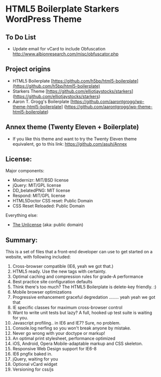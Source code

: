 #  HTML5 Boilerplate Starkers WordPress Theme

## To Do List
* Update email for vCard to include Obfuscation http://www.albionresearch.com/misc/obfuscator.php

##  Project origins
* HTML5 Boilerplate [https://github.com/h5bp/html5-boilerplate](https://github.com/h5bp/html5-boilerplate)
* Starkers Theme [https://github.com/elliotjaystocks/starkers] (https://github.com/elliotjaystocks/starkers)
* Aaron T. Grogg's Boilerplate [https://github.com/aarontgrogg/wp-theme-html5-boilerplate] (https://github.com/aarontgrogg/wp-theme-html5-boilerplate)

## Annex theme (Twenty Eleven + Boilerplate)
* If you like this theme and want to try the Twenty Eleven theme equivalent, go to this link: https://github.com/asuh/Annex

## License:

Major components:

* Modernizr: MIT/BSD license
* jQuery: MIT/GPL license
* DD_belatedPNG: MIT license
* Respond: MIT/GPL license
* HTML5Doctor CSS reset: Public Domain
* CSS Reset Reloaded: Public Domain

Everything else:

* [The Unlicense](http://unlicense.org) (aka: public domain) 


## Summary:

This is a set of files that a front-end developer can use to get started on a website, with following included:

1. Cross-browser compatible (IE6, yeah we got that.)
2. HTML5 ready. Use the new tags with certainty.
3. Optimal caching and compression rules for grade-A performance
4. Best practice site configuration defaults
5. Think there's too much? The HTML5 Boilerplate is delete-key friendly. :)
6. Mobile browser optimizations
7. Progressive enhancement graceful degredation ........ yeah yeah we got that
8. IE specific classes for maximum cross-browser control
9. Want to write unit tests but lazy? A full, hooked up test suite is waiting for you.
10. Javascript profiling.. in IE6 and IE7? Sure, no problem.
11. Console.log nerfing so you won't break anyone by mistake.
12. Never go wrong with your doctype or markup!
13. An optimal print stylesheet, performance optimized
14. iOS, Android, Opera Mobile-adaptable markup and CSS skeleton.
15. Responsive Web Design support for IE6-8
16. IE6 pngfix baked in.
17. jQuery, waiting for you
18. Optional vCard widget
19. Versioning for css/js
